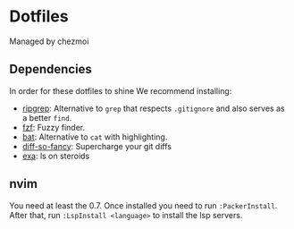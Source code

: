 # Dotfiles

Managed by chezmoi

## Dependencies

In order for these dotfiles to shine We recommend installing:

  - [ripgrep](https://github.com/BurntSushi/ripgrep): Alternative to `grep` that respects `.gitignore` and also serves as a better `find`.
  - [fzf](https://github.com/junegunn/fzf): Fuzzy finder.
  - [bat](https://github.com/sharkdp/bat): Alternative to `cat` with highlighting.
  - [diff-so-fancy](https://github.com/so-fancy/diff-so-fancy): Supercharge your git diffs
  - [exa](https://github.com/ogham/exa): ls on steroids

## nvim

You need at least the 0.7.
Once installed you need to run `:PackerInstall`.
After that, run `:LspInstall <language>` to install the lsp servers.
